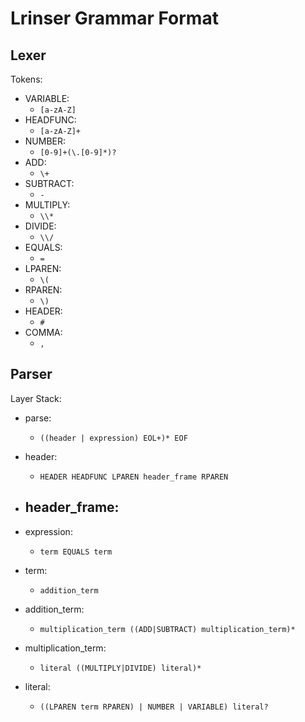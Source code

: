 # Lrinser Grammar Format



## Lexer

Tokens:
- VARIABLE:
    - `[a-zA-Z]`
- HEADFUNC:
    - `[a-zA-Z]+`
- NUMBER:
    - `[0-9]+(\.[0-9]*)?`
- ADD:
    - `\+`
- SUBTRACT:
    - `-`
- MULTIPLY:
    - `\\*`
- DIVIDE:
    - `\\/`
- EQUALS:
    - `=`
- LPAREN:
    - `\(`
- RPAREN:
    - `\)`
- HEADER:
    - `#`
- COMMA:
    - `,`

## Parser

Layer Stack:
- parse:
    - `((header | expression) EOL+)* EOF`

- header:
    - `HEADER HEADFUNC LPAREN header_frame RPAREN`
- header_frame:
    - 

- expression:
    - `term EQUALS term`
- term:
    - `addition_term`
- addition_term:
    - `multiplication_term ((ADD|SUBTRACT) multiplication_term)*`
- multiplication_term:
    - `literal ((MULTIPLY|DIVIDE) literal)*`
- literal:
    - `((LPAREN term RPAREN) | NUMBER | VARIABLE) literal?`
